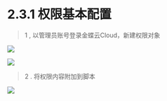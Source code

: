 # 2.3.1 权限基本配置

> 1 , 以管理员账号登录金蝶云Cloud，新建权限对象

![](http://pc1pao5ui.bkt.clouddn.com/20180723072048.jpg)

![](http://pc1pao5ui.bkt.clouddn.com/20180723072829.jpg)

> 2 . 将权限内容附加到脚本

![](http://pc1pao5ui.bkt.clouddn.com/20180723072930.jpg)



